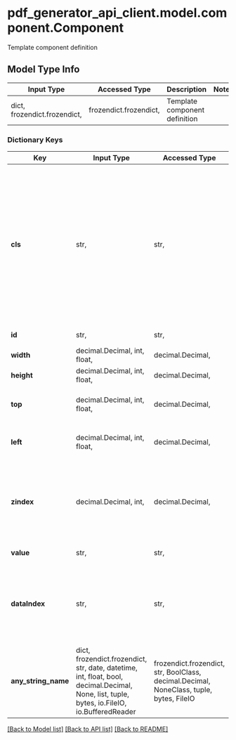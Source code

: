 # pdf_generator_api_client.model.component.Component

Template component definition

## Model Type Info
Input Type | Accessed Type | Description | Notes
------------ | ------------- | ------------- | -------------
dict, frozendict.frozendict,  | frozendict.frozendict,  | Template component definition | 

### Dictionary Keys
Key | Input Type | Accessed Type | Description | Notes
------------ | ------------- | ------------- | ------------- | -------------
**cls** | str,  | str,  | Defines component class/type | [optional] must be one of ["labelComponent", "tableComponent", "compositeComponent", "chartComponent", "barcodeComponent", "qrcodeComponent", "imageComponent", "headerComponent", "footerComponent", "rectangleComponent", "vlineComponent", "hlineComponent", "pagenumberComponent", "symbolComponent", "checkboxComponent", "radioComponent", "signatureComponent", ] 
**id** | str,  | str,  | Component id | [optional] 
**width** | decimal.Decimal, int, float,  | decimal.Decimal,  | Width in units | [optional] 
**height** | decimal.Decimal, int, float,  | decimal.Decimal,  | Height in units | [optional] 
**top** | decimal.Decimal, int, float,  | decimal.Decimal,  | Position from the page top in units | [optional] 
**left** | decimal.Decimal, int, float,  | decimal.Decimal,  | Position from the page left in units | [optional] 
**zindex** | decimal.Decimal, int,  | decimal.Decimal,  | Defines the rendering order on page. Components with smaller zindex are rendered before | [optional] 
**value** | str,  | str,  | Component value | [optional] 
**dataIndex** | str,  | str,  | Defines data field for Table and Container components which are used to iterate over list of items | [optional] 
**any_string_name** | dict, frozendict.frozendict, str, date, datetime, int, float, bool, decimal.Decimal, None, list, tuple, bytes, io.FileIO, io.BufferedReader | frozendict.frozendict, str, BoolClass, decimal.Decimal, NoneClass, tuple, bytes, FileIO | any string name can be used but the value must be the correct type | [optional]

[[Back to Model list]](../../README.md#documentation-for-models) [[Back to API list]](../../README.md#documentation-for-api-endpoints) [[Back to README]](../../README.md)

